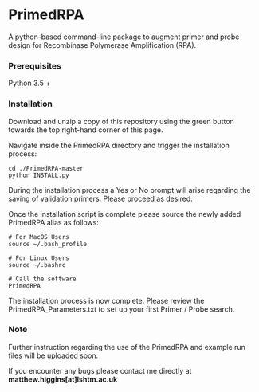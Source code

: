 # PrimedRPA

A python-based command-line package to augment primer and probe design for Recombinase Polymerase Amplification (RPA).


### Prerequisites

Python 3.5 +

### Installation

Download and unzip a copy of this repository using the green button towards the top right-hand corner of this page.


Navigate inside the PrimedRPA directory and trigger the installation process:

```
cd ./PrimedRPA-master
python INSTALL.py
```

During the installation process a Yes or No prompt will arise regarding the saving of validation primers. Please proceed as desired.

Once the installation script is complete please source the newly added PrimedRPA alias as follows:

```
# For MacOS Users
source ~/.bash_profile

# For Linux Users
source ~/.bashrc

# Call the software
PrimedRPA

```

The installation process is now complete. Please review the PrimedRPA_Parameters.txt to
set up your first Primer / Probe search.

### Note

Further instruction regarding the use of the PrimedRPA and example run files will be uploaded soon.

If you encounter any bugs please contact me directly at **matthew.higgins[at]lshtm.ac.uk**

